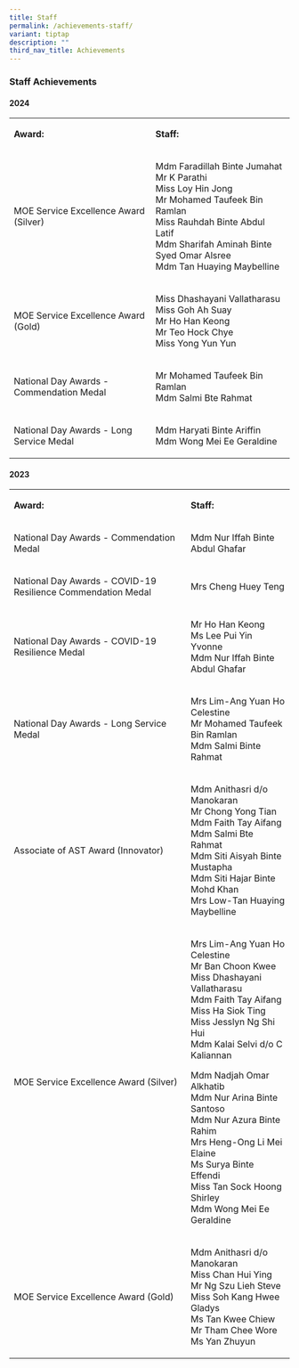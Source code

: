 ```yaml
---
title: Staff
permalink: /achievements-staff/
variant: tiptap
description: ""
third_nav_title: Achievements
---
```

<h3>Staff Achievements</h3>
<h4>2024</h4>
<table style="minWidth: 50px">
<colgroup>
<col>
<col>
</colgroup>
<tbody>
<tr>
<td rowspan="1" colspan="1">
<p><strong>Award:</strong>
</p>
</td>
<td rowspan="1" colspan="1">
<p><strong>Staff:</strong>
</p>
</td>
</tr>
<tr>
<td rowspan="1" colspan="1">
<p>MOE Service Excellence Award (Silver)</p>
</td>
<td rowspan="1" colspan="1">
<p>Mdm Faradillah Binte Jumahat
<br>Mr K Parathi
<br>Miss Loy Hin Jong
<br>Mr Mohamed Taufeek Bin Ramlan
<br>Miss Rauhdah Binte Abdul Latif
<br>Mdm Sharifah Aminah Binte Syed Omar Alsree
<br>Mdm Tan Huaying Maybelline</p>
</td>
</tr>
<tr>
<td rowspan="1" colspan="1">
<p>MOE Service Excellence Award (Gold)</p>
</td>
<td rowspan="1" colspan="1">
<p>Miss Dhashayani Vallatharasu
<br>Miss Goh Ah Suay
<br>Mr Ho Han Keong
<br>Mr Teo Hock Chye
<br>Miss Yong Yun Yun</p>
</td>
</tr>
<tr>
<td rowspan="1" colspan="1">
<p>National Day Awards - Commendation Medal</p>
</td>
<td rowspan="1" colspan="1">
<p>Mr Mohamed Taufeek Bin Ramlan
<br>Mdm Salmi Bte Rahmat</p>
</td>
</tr>
<tr>
<td rowspan="1" colspan="1">
<p>National Day Awards - Long Service Medal</p>
</td>
<td rowspan="1" colspan="1">
<p>Mdm Haryati Binte Ariffin
<br>Mdm Wong Mei Ee Geraldine</p>
</td>
</tr>
</tbody>
</table>
<p></p>
<h4>2023</h4>
<table style="minWidth: 50px">
<colgroup>
<col>
<col>
</colgroup>
<tbody>
<tr>
<td rowspan="1" colspan="1">
<p><strong>Award:</strong>
</p>
</td>
<td rowspan="1" colspan="1">
<p><strong>Staff:</strong>
</p>
</td>
</tr>
<tr>
<td rowspan="1" colspan="1">
<p>National Day Awards - Commendation Medal</p>
</td>
<td rowspan="1" colspan="1">
<p>Mdm Nur Iffah Binte Abdul Ghafar</p>
</td>
</tr>
<tr>
<td rowspan="1" colspan="1">
<p>National Day Awards - COVID-19 Resilience Commendation Medal</p>
</td>
<td rowspan="1" colspan="1">
<p>Mrs Cheng Huey Teng</p>
</td>
</tr>
<tr>
<td rowspan="1" colspan="1">
<p>National Day Awards - COVID-19 Resilience Medal</p>
</td>
<td rowspan="1" colspan="1">
<p>Mr Ho Han Keong
<br>Ms Lee Pui Yin Yvonne
<br>Mdm Nur Iffah Binte Abdul Ghafar</p>
</td>
</tr>
<tr>
<td rowspan="1" colspan="1">
<p>National Day Awards - Long Service Medal</p>
</td>
<td rowspan="1" colspan="1">
<p>Mrs Lim-Ang Yuan Ho Celestine
<br>Mr Mohamed Taufeek Bin Ramlan<s><br></s>Mdm Salmi Binte Rahmat</p>
</td>
</tr>
<tr>
<td rowspan="1" colspan="1">
<p>Associate of AST Award (Innovator)</p>
</td>
<td rowspan="1" colspan="1">
<p>Mdm Anithasri d/o Manokaran
<br>Mr Chong Yong Tian
<br>Mdm Faith Tay Aifang
<br>Mdm Salmi Bte Rahmat
<br>Mdm Siti Aisyah Binte Mustapha
<br>Mdm Siti Hajar Binte Mohd Khan
<br>Mrs Low-Tan Huaying Maybelline</p>
</td>
</tr>
<tr>
<td rowspan="1" colspan="1">
<p>MOE Service Excellence Award (Silver)</p>
</td>
<td rowspan="1" colspan="1">
<p>Mrs Lim-Ang Yuan Ho Celestine
<br>Mr Ban Choon Kwee
<br>Miss Dhashayani Vallatharasu
<br>Mdm Faith Tay Aifang
<br>Miss Ha Siok Ting
<br>Miss Jesslyn Ng Shi Hui
<br>Mdm Kalai Selvi d/o C Kaliannan&nbsp;</p>
<p>Mdm Nadjah Omar Alkhatib
<br>Mdm Nur Arina Binte Santoso
<br>Mdm Nur Azura Binte Rahim
<br>Mrs Heng-Ong Li Mei Elaine
<br>Ms Surya Binte Effendi
<br>Miss Tan Sock Hoong Shirley
<br>Mdm Wong Mei Ee Geraldine&nbsp;</p>
</td>
</tr>
<tr>
<td rowspan="1" colspan="1">
<p>MOE Service Excellence Award (Gold)</p>
</td>
<td rowspan="1" colspan="1">
<p>Mdm Anithasri d/o Manokaran
<br>Miss Chan Hui Ying
<br>Mr Ng Szu Lieh Steve
<br>Miss Soh Kang Hwee Gladys
<br>Ms Tan Kwee Chiew
<br>Mr Tham Chee Wore
<br>Ms Yan Zhuyun</p>
</td>
</tr>
</tbody>
</table>
<p></p>
<p></p>
